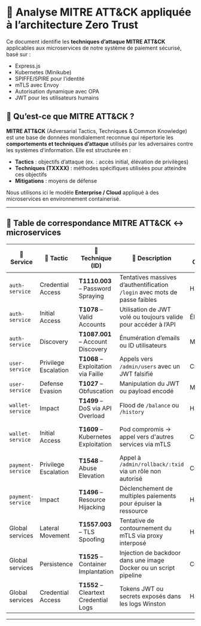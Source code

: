 # 🔐 Analyse MITRE ATT&CK appliquée à l’architecture Zero Trust

Ce document identifie les **techniques d’attaque MITRE ATT&CK** applicables aux microservices de notre système de paiement sécurisé, basé sur :

- Express.js
- Kubernetes (Minikube)
- SPIFFE/SPIRE pour l’identité
- mTLS avec Envoy
- Autorisation dynamique avec OPA
- JWT pour les utilisateurs humains

## 🧠 Qu’est-ce que MITRE ATT&CK ?

**MITRE ATT&CK** (Adversarial Tactics, Techniques & Common Knowledge) est une base de données mondialement reconnue qui répertorie les **comportements et techniques d’attaque** utilisés par les adversaires contre les systèmes d'information. Elle est structurée en :

- **Tactics** : objectifs d’attaque (ex. : accès initial, élévation de privilèges)
- **Techniques (TXXXX)** : méthodes spécifiques utilisées pour atteindre ces objectifs
- **Mitigations** : moyens de défense

Nous utilisons ici le modèle **Enterprise / Cloud** appliqué à des microservices en environnement containerisé.

---

## 🧩 Table de correspondance MITRE ATT&CK ↔ microservices

| 🎯 Service        | 🎯 Tactic               | 🧨 Technique (ID)                        | 🧾 Description                                                             | 🔥 Gravité | 🛡️ Contremesure principale |
|------------------|------------------------|-----------------------------------------|---------------------------------------------------------------------------|------------|----------------------------|
| `auth-service`   | Credential Access      | **T1110.003** – Password Spraying       | Tentatives massives d’authentification `/login` avec mots de passe faibles | Haute      | Rate limiting, captcha     |
| `auth-service`   | Initial Access         | **T1078** – Valid Accounts              | Utilisation de JWT volé ou toujours valide pour accéder à l’API          | Élevée     | Expiration + OPA + logs    |
| `auth-service`   | Discovery              | **T1087.001** – Account Discovery       | Énumération d’emails ou ID utilisateurs                                  | Moyenne    | Rejet silencieux des erreurs |
| `user-service`   | Privilege Escalation   | **T1068** – Exploitation via Faille    | Appels vers `/admin/users` avec un JWT falsifié                          | Critique   | OPA strict + tests unitaires |
| `user-service`   | Defense Evasion        | **T1027** – Obfuscation                | Manipulation du JWT ou payload encodé                                   | Moyenne    | Validation stricte + logs   |
| `wallet-service` | Impact                 | **T1499** – DoS via API Overload       | Flood de `/balance` ou `/history`                                       | Haute      | Rate limit, cache, QoS      |
| `wallet-service` | Initial Access         | **T1609** – Kubernetes Exploitation    | Pod compromis → appel vers d'autres services via mTLS                    | Critique   | RBAC + SPIFFE + deny-by-default |
| `payment-service`| Privilege Escalation   | **T1548** – Abuse Elevation            | Appel à `/admin/rollback/:txid` via un rôle non autorisé                | Critique   | OPA multi-facteur (role + contexte) |
| `payment-service`| Impact                 | **T1496** – Resource Hijacking         | Déclenchement de multiples paiements pour épuiser la ressource           | Haute      | Quotas, alertes Prometheus  |
| Global services  | Lateral Movement       | **T1557.003** – TLS Spoofing           | Tentative de contournement du mTLS via proxy interposé                  | Haute      | SPIRE + Envoy + SVID        |
| Global services  | Persistence            | **T1525** – Container Implantation     | Injection de backdoor dans une image Docker ou un script pipeline       | Critique   | Trivy CI/CD + signature + scan |
| Global services  | Credential Access      | **T1552** – Cleartext Credential Logs  | Tokens JWT ou secrets exposés dans les logs Winston                    | Haute      | Masquage des logs + audit   |

---


